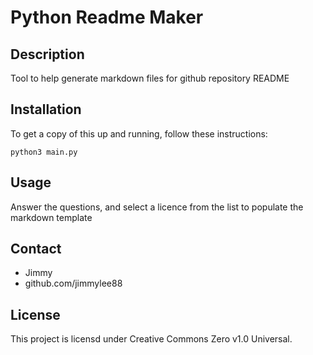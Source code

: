 # Python Readme Maker

## Description
Tool to help generate markdown files for github repository README

## Installation
To get a copy of this up and running, follow these instructions:
```
python3 main.py
```

## Usage
Answer the questions, and select a licence from the list to populate the markdown template

## Contact
- Jimmy
- github.com/jimmylee88

## License
This project is licensd under Creative Commons Zero v1.0 Universal.
    
